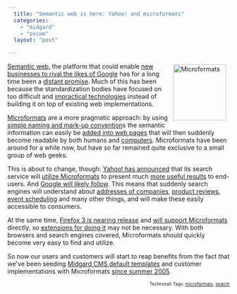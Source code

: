 ```yaml
---
  title: "Semantic web is here: Yahoo! and microformats"
  categories: 
    - "midgard"
    - "oscom"
  layout: "post"

---
```

<p>
<img src="https://d2vqpl3tx84ay5.cloudfront.net/microformats.png" height="127" width="120" border="0" align="right" hspace="8" vspace="4" alt="Microformats" /></p><p>
<a href="http://en.wikipedia.org/wiki/Semantic_Web">Semantic web</a>, the platform that could enable <a href="http://technology.timesonline.co.uk/tol/news/tech_and_web/article3532832.ece">new businesses to rival the likes of Google</a> has for a long time been a <a href="http://www.oreillynet.com/xml/blog/2006/06/the_7_flaws_of_the_semantic_we.html">distant promise</a>. Much of this has been because the standardization bodies have focused on too difficult and <a href="http://en.wikipedia.org/wiki/Resource_Description_Framework">impractical technologies</a> instead of building it on top of existing web implementations.
</p><p>
<a href="http://microformats.org/about/">Microformats</a> are a more pragmatic approach: by using <a href="http://microformats.org/wiki/Main_Page#Specifications">simple naming and mark-up convention</a>s the semantic information can easily be <a href="http://microformats.org/wiki/posh">added into web pages</a> that will then suddenly become readable by both humans and <a href="http://bergie.iki.fi/blog/contact-management-in-semantic-web/">computers</a>. Microformats have been around for a while now, but have so far remained quite exclusive to a small group of web geeks.
</p><p>
This is about to change, though: <a href="http://www.ysearchblog.com/archives/000527.html">Yahoo! has announced</a> that its search service will <a href="http://www.nickhalstead.com/2008/03/13/yahoo-tackles-semantic-web/">utilize Microformats</a> to present much <a href="http://tools.search.yahoo.com/newsearch/open.html">more useful results</a> to end-users. And <a href="http://www.readwriteweb.com/archives/yahoo_supports_semantic_web.php">Google will likely follow</a>. This means that suddenly search engines will understand about <a href="http://microformats.org/wiki/hcard">addresses of companies</a>, <a href="http://microformats.org/wiki/hreview">product reviews</a>, <a href="http://microformats.org/wiki/hcalendar">event scheduling</a> and many other things, and will make these easily accessible to consumers.
</p><p>
At the same time, <a href="http://developer.mozilla.org/devnews/index.php/2008/03/10/firefox-3-beta-4-now-available-for-download/">Firefox 3 is nearing release</a> and <a href="http://www.readwriteweb.com/archives/mozilla_does_microformats_firefox3.php">will support Microformats</a> directly, so <a href="http://bergie.iki.fi/blog/firefox-extension-for-microformat-utilization/">extensions for doing it</a> may not be necessary. With both browsers and search engines covered, Microformats should quickly become very easy to find and utilize.
</p><p>
So now our users and customers will start to reap benefits from the fact that we've been seeding <a href="http://www.midgard-project.org/documentation/microformat-usage-in-midcom/">Midgard CMS default templates</a> and customer implementations with Microformats <a href="http://bergie.iki.fi/blog/openpsa-calendar-goes-horizontal/">since summer 2005</a>.
</p>
<p style="text-align:right;font-size:10px;">Technorati Tags: <a href="http://www.technorati.com/tag/microformats">microformats</a>, <a href="http://www.technorati.com/tag/search">search</a></p>
